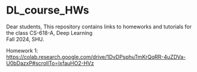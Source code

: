 # DL_course_HWs
Dear students,
This repository contains links to homeworks and tutorials for the class CS-618-A, Deep Learning  
Fall 2024, SHU.

Homework 1: https://colab.research.google.com/drive/1DvDPsphuTmKrQqRR-4uZDVa-U0bDazxP#scrollTo=lxfauHO2-HVz
